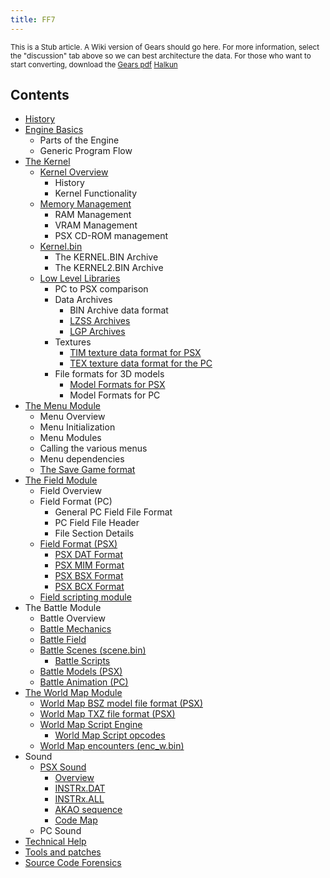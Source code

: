 ```yaml
---
title: FF7
---
```


<small> This is a Stub article. A Wiki version of Gears should go here. For more information, select the "discussion" tab above so we can best architecture the data. For those who want to start converting, download the [Gears pdf](https://wiki.ffrtt.ru/gears.pdf) [Halkun](User:Halkun) </small>

  

## Contents

- [History](FF7/History)
- [Engine Basics](FF7/Engine_basics)
  - Parts of the Engine
  - Generic Program Flow
- [The Kernel](FF7/Kernel)
  - [Kernel Overview](FF7/Kernel/Overview)
    - History
    - Kernel Functionality
  - [Memory Management](FF7/Kernel/Memory_management)
    - RAM Management
    - VRAM Management
    - PSX CD-ROM management
  - [Kernel.bin](FF7/Kernel/Kernel.bin)
    - The KERNEL.BIN Archive
    - The KERNEL2.BIN Archive
  - [Low Level Libraries](FF7/Kernel/Low_level_libraries)
    - PC to PSX comparison
    - Data Archives
      - BIN Archive data format
      - [LZSS Archives](FF7/LZSS_format)
      - [LGP Archives](FF7/LGP_format)
    - Textures
      - [TIM texture data format for PSX](PSX/TIM_format)
      - [TEX texture data format for the PC](FF7/TEX_format)
    - File formats for 3D models
      - [Model Formats for PSX](FF7/Kernel/Low_level_libraries#Model_formats_for_PSX)
      - Model Formats for PC
- [The Menu Module](FF7/Menu_Module)
  - Menu Overview
  - Menu Initialization
  - Menu Modules
  - Calling the various menus
  - Menu dependencies
  - [The Save Game format](FF7/Savemap)
- [The Field Module](FF7/Field_Module)
  - Field Overview
  - Field Format (PC)
    - General PC Field File Format
    - PC Field File Header
    - File Section Details
  - [Field Format (PSX)](FF7/Field_Module#Field_Format_.28PSX.29)
    - [PSX DAT Format](FF7/Field_Module#PSX_DAT_Format)
    - [PSX MIM Format](FF7/Field_Module#PSX_MIM_Format)
    - [PSX BSX Format](FF7/Field_Module#PSX_BSX_Format)
    - [PSX BCX Format](FF7/Field_Module#PSX_BCX_Format)
  - [Field scripting module](FF7/Field/Script)
- The Battle Module
  - Battle Overview
  - [Battle Mechanics](FF7/Battle/Battle_Mechanics)
  - [Battle Field](FF7/Battle/Battle_Field)
  - [Battle Scenes (scene.bin)](FF7/Battle/Battle_Scenes)
    - [Battle Scripts](FF7/Battle/Battle_Scenes/Battle_Script)
  - [Battle Models (PSX)](FF7/Playstation_Battle_Model_Format)
  - [Battle Animation (PC)](FF7/Battle/Battle_Animation_(PC))
- [The World Map Module](FF7/WorldMap_Module)
  - [World Map BSZ model file format (PSX)](FF7/World_Map/BSZ)
  - [World Map TXZ file format (PSX)](FF7/World_Map/TXZ)
  - [World Map Script Engine](FF7/WorldMap_Module/Script)
    - [World Map Script opcodes](FF7/WorldMap_Module/Script/Opcodes)
  - [World Map encounters (enc_w.bin)](FF7/WorldMap_Module/Encounters)
- Sound
  - [PSX Sound](FF7/PSX/PSX_Sound)
    - [Overview](FF7/PSX/Sound/Overview)
    - [INSTRx.DAT](FF7/PSX/Sound/INSTRx.DAT)
    - [INSTRx.ALL](FF7/PSX/Sound/INSTRx.ALL)
    - [AKAO sequence](FF7/PSX/Sound/AKAO_sequence)
    - [Code Map](FF7/PSX/Sound/Code_Map)
  - PC Sound
- [Technical Help](FF7/Technical)
- [Tools and patches](FF7/Technical/Customising)
- [Source Code Forensics](FF7/Technical/Source)
